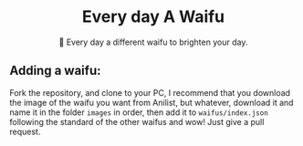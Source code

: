 <h1 align="center">Every day A Waifu</h1>
<p align="center">💖 Every day a different waifu to brighten your day.</p>

## Adding a waifu:
Fork the repository, and clone to your PC, I recommend that you download the image of the waifu you want from Anilist, but whatever, download it and name it in the folder ``images`` in order, then add it to ``waifus/index.json`` following the standard of the other waifus and wow! Just give a pull request.
